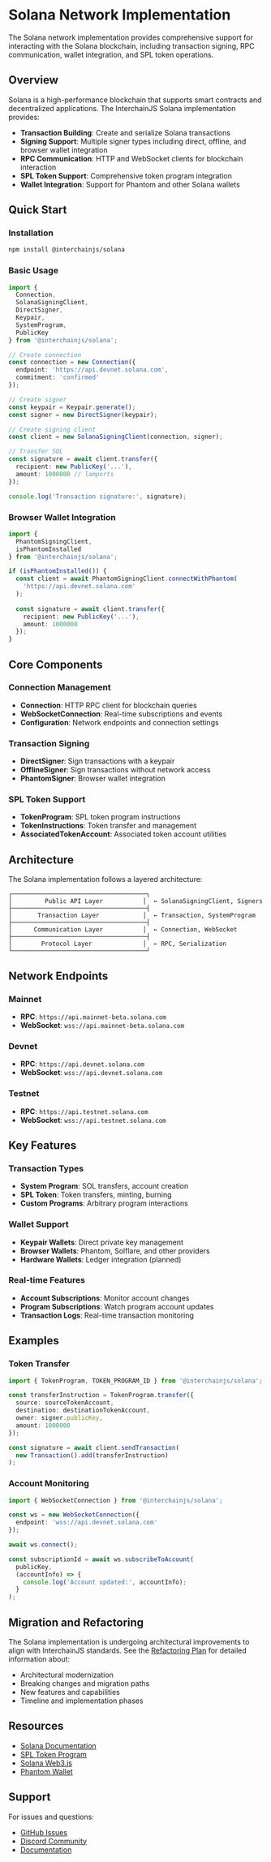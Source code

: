 # Solana Network Implementation

The Solana network implementation provides comprehensive support for interacting with the Solana blockchain, including transaction signing, RPC communication, wallet integration, and SPL token operations.

## Overview

Solana is a high-performance blockchain that supports smart contracts and decentralized applications. The InterchainJS Solana implementation provides:

- **Transaction Building**: Create and serialize Solana transactions
- **Signing Support**: Multiple signer types including direct, offline, and browser wallet integration
- **RPC Communication**: HTTP and WebSocket clients for blockchain interaction
- **SPL Token Support**: Comprehensive token program integration
- **Wallet Integration**: Support for Phantom and other Solana wallets

## Quick Start

### Installation

```bash
npm install @interchainjs/solana
```

### Basic Usage

```typescript
import { 
  Connection, 
  SolanaSigningClient, 
  DirectSigner, 
  Keypair,
  SystemProgram,
  PublicKey
} from '@interchainjs/solana';

// Create connection
const connection = new Connection({
  endpoint: 'https://api.devnet.solana.com',
  commitment: 'confirmed'
});

// Create signer
const keypair = Keypair.generate();
const signer = new DirectSigner(keypair);

// Create signing client
const client = new SolanaSigningClient(connection, signer);

// Transfer SOL
const signature = await client.transfer({
  recipient: new PublicKey('...'),
  amount: 1000000 // lamports
});

console.log('Transaction signature:', signature);
```

### Browser Wallet Integration

```typescript
import { 
  PhantomSigningClient,
  isPhantomInstalled 
} from '@interchainjs/solana';

if (isPhantomInstalled()) {
  const client = await PhantomSigningClient.connectWithPhantom(
    'https://api.devnet.solana.com'
  );
  
  const signature = await client.transfer({
    recipient: new PublicKey('...'),
    amount: 1000000
  });
}
```

## Core Components

### Connection Management
- **Connection**: HTTP RPC client for blockchain queries
- **WebSocketConnection**: Real-time subscriptions and events
- **Configuration**: Network endpoints and connection settings

### Transaction Signing
- **DirectSigner**: Sign transactions with a keypair
- **OfflineSigner**: Sign transactions without network access
- **PhantomSigner**: Browser wallet integration

### SPL Token Support
- **TokenProgram**: SPL token program instructions
- **TokenInstructions**: Token transfer and management
- **AssociatedTokenAccount**: Associated token account utilities

## Architecture

The Solana implementation follows a layered architecture:

```text
┌─────────────────────────────────────┐
│         Public API Layer           │  ← SolanaSigningClient, Signers
├─────────────────────────────────────┤
│       Transaction Layer            │  ← Transaction, SystemProgram
├─────────────────────────────────────┤
│      Communication Layer           │  ← Connection, WebSocket
├─────────────────────────────────────┤
│        Protocol Layer              │  ← RPC, Serialization
└─────────────────────────────────────┘
```

## Network Endpoints

### Mainnet
- **RPC**: `https://api.mainnet-beta.solana.com`
- **WebSocket**: `wss://api.mainnet-beta.solana.com`

### Devnet
- **RPC**: `https://api.devnet.solana.com`
- **WebSocket**: `wss://api.devnet.solana.com`

### Testnet
- **RPC**: `https://api.testnet.solana.com`
- **WebSocket**: `wss://api.testnet.solana.com`

## Key Features

### Transaction Types
- **System Program**: SOL transfers, account creation
- **SPL Token**: Token transfers, minting, burning
- **Custom Programs**: Arbitrary program interactions

### Wallet Support
- **Keypair Wallets**: Direct private key management
- **Browser Wallets**: Phantom, Solflare, and other providers
- **Hardware Wallets**: Ledger integration (planned)

### Real-time Features
- **Account Subscriptions**: Monitor account changes
- **Program Subscriptions**: Watch program account updates
- **Transaction Logs**: Real-time transaction monitoring

## Examples

### Token Transfer
```typescript
import { TokenProgram, TOKEN_PROGRAM_ID } from '@interchainjs/solana';

const transferInstruction = TokenProgram.transfer({
  source: sourceTokenAccount,
  destination: destinationTokenAccount,
  owner: signer.publicKey,
  amount: 1000000
});

const signature = await client.sendTransaction(
  new Transaction().add(transferInstruction)
);
```

### Account Monitoring
```typescript
import { WebSocketConnection } from '@interchainjs/solana';

const ws = new WebSocketConnection({
  endpoint: 'wss://api.devnet.solana.com'
});

await ws.connect();

const subscriptionId = await ws.subscribeToAccount(
  publicKey,
  (accountInfo) => {
    console.log('Account updated:', accountInfo);
  }
);
```

## Migration and Refactoring

The Solana implementation is undergoing architectural improvements to align with InterchainJS standards. See the [Refactoring Plan](./refactoring-plan) for detailed information about:

- Architectural modernization
- Breaking changes and migration paths
- New features and capabilities
- Timeline and implementation phases

## Resources

- [Solana Documentation](https://docs.solana.com/)
- [SPL Token Program](https://spl.solana.com/token)
- [Solana Web3.js](https://solana-labs.github.io/solana-web3.js/)
- [Phantom Wallet](https://phantom.app/)

## Support

For issues and questions:
- [GitHub Issues](https://github.com/cosmology-tech/interchainjs/issues)
- [Discord Community](https://discord.gg/cosmology)
- [Documentation](https://docs.cosmology.zone/interchainjs)
